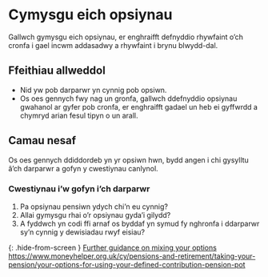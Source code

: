# Cymysgu eich opsiynau

Gallwch gymysgu eich opsiynau, er enghraifft defnyddio rhywfaint o’ch cronfa i gael incwm addasadwy a rhywfaint i brynu blwydd-dal.

## Ffeithiau allweddol

* Nid yw pob darparwr yn cynnig pob opsiwn.
* Os oes gennych fwy nag un gronfa, gallwch ddefnyddio opsiynau gwahanol ar gyfer pob cronfa, er enghraifft gadael un heb ei gyffwrdd a chymryd arian fesul tipyn o un arall.

## Camau nesaf

Os oes gennych ddiddordeb yn yr opsiwn hwn, bydd angen i chi gysylltu â’ch darparwr a gofyn y cwestiynau canlynol.

### Cwestiynau i’w gofyn i’ch darparwr

1. Pa opsiynau pensiwn ydych chi’n eu cynnig?
2. Allai gymysgu rhai o’r opsiynau gyda’i gilydd?
3. A fyddwch yn codi ffi arnaf os byddaf yn symud fy nghronfa i ddarparwr sy’n cynnig y dewisiadau rwyf eisiau?

{: .hide-from-screen }
[Further guidance on mixing your options](https://www.moneyhelper.org.uk/cy/pensions-and-retirement/taking-your-pension/your-options-for-using-your-defined-contribution-pension-pot)<br>
https://www.moneyhelper.org.uk/cy/pensions-and-retirement/taking-your-pension/your-options-for-using-your-defined-contribution-pension-pot
